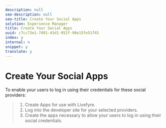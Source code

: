 ```yaml
---
description: null
seo-description: null
seo-title: Create Your Social Apps
solution: Experience Manager
title: Create Your Social Apps
uuid: c7cc73e1-7401-43d1-952f-90e15fe51f45
index: y
internal: n
snippet: y
translate: y
---
```


# Create Your Social Apps

To enable your users to log in using their credentials for these social providers:

>1. Create Apps for use with Livefyre.
>1. Log into the developer site for your selected providers.
>1. Create the apps necessary to allow your users to log in using their social credentials.
